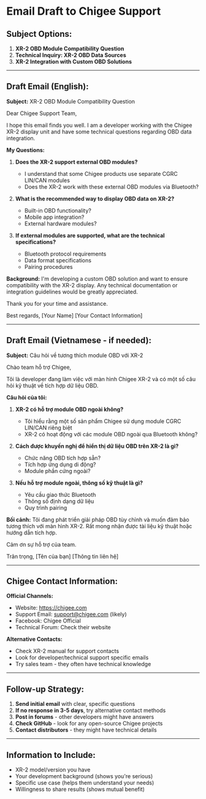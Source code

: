 # Email Draft to Chigee Support

## Subject Options:
1. **XR-2 OBD Module Compatibility Question**
2. **Technical Inquiry: XR-2 OBD Data Sources**
3. **XR-2 Integration with Custom OBD Solutions**

---

## Draft Email (English):

**Subject:** XR-2 OBD Module Compatibility Question

Dear Chigee Support Team,

I hope this email finds you well. I am a developer working with the Chigee XR-2 display unit and have some technical questions regarding OBD data integration.

**My Questions:**

1. **Does the XR-2 support external OBD modules?** 
   - I understand that some Chigee products use separate CGRC LIN/CAN modules
   - Does the XR-2 work with these external OBD modules via Bluetooth?

2. **What is the recommended way to display OBD data on XR-2?**
   - Built-in OBD functionality?
   - Mobile app integration?
   - External hardware modules?

3. **If external modules are supported, what are the technical specifications?**
   - Bluetooth protocol requirements
   - Data format specifications
   - Pairing procedures

**Background:**
I'm developing a custom OBD solution and want to ensure compatibility with the XR-2 display. Any technical documentation or integration guidelines would be greatly appreciated.

Thank you for your time and assistance.

Best regards,
[Your Name]
[Your Contact Information]

---

## Draft Email (Vietnamese - if needed):

**Subject:** Câu hỏi về tương thích module OBD với XR-2

Chào team hỗ trợ Chigee,

Tôi là developer đang làm việc với màn hình Chigee XR-2 và có một số câu hỏi kỹ thuật về tích hợp dữ liệu OBD.

**Câu hỏi của tôi:**

1. **XR-2 có hỗ trợ module OBD ngoài không?**
   - Tôi hiểu rằng một số sản phẩm Chigee sử dụng module CGRC LIN/CAN riêng biệt
   - XR-2 có hoạt động với các module OBD ngoài qua Bluetooth không?

2. **Cách được khuyến nghị để hiển thị dữ liệu OBD trên XR-2 là gì?**
   - Chức năng OBD tích hợp sẵn?
   - Tích hợp ứng dụng di động?
   - Module phần cứng ngoài?

3. **Nếu hỗ trợ module ngoài, thông số kỹ thuật là gì?**
   - Yêu cầu giao thức Bluetooth
   - Thông số định dạng dữ liệu
   - Quy trình pairing

**Bối cảnh:**
Tôi đang phát triển giải pháp OBD tùy chỉnh và muốn đảm bảo tương thích với màn hình XR-2. Rất mong nhận được tài liệu kỹ thuật hoặc hướng dẫn tích hợp.

Cảm ơn sự hỗ trợ của team.

Trân trọng,
[Tên của bạn]
[Thông tin liên hệ]

---

## Chigee Contact Information:

**Official Channels:**
- Website: https://chigee.com
- Support Email: support@chigee.com (likely)
- Facebook: Chigee Official
- Technical Forum: Check their website

**Alternative Contacts:**
- Check XR-2 manual for support contacts
- Look for developer/technical support specific emails
- Try sales team - they often have technical knowledge

---

## Follow-up Strategy:

1. **Send initial email** with clear, specific questions
2. **If no response in 3-5 days**, try alternative contact methods
3. **Post in forums** - other developers might have answers
4. **Check GitHub** - look for any open-source Chigee projects
5. **Contact distributors** - they might have technical details

---

## Information to Include:
- XR-2 model/version you have
- Your development background (shows you're serious)
- Specific use case (helps them understand your needs)
- Willingness to share results (shows mutual benefit)